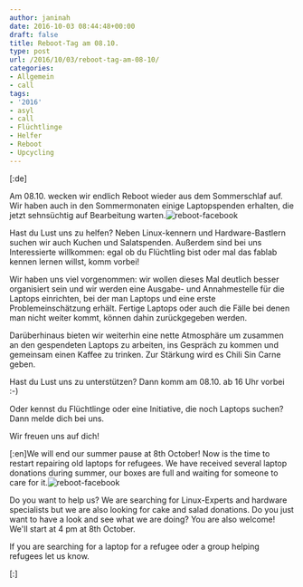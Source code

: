 ```yaml
---
author: janinah
date: 2016-10-03 08:44:48+00:00
draft: false
title: Reboot-Tag am 08.10.
type: post
url: /2016/10/03/reboot-tag-am-08-10/
categories:
- Allgemein
- call
tags:
- '2016'
- asyl
- call
- Flüchtlinge
- Helfer
- Reboot
- Upcycling
---
```


[:de]

Am 08.10. wecken wir endlich Reboot wieder aus dem Sommerschlaf auf. Wir haben auch in den Sommermonaten einige Laptopspenden erhalten, die jetzt sehnsüchtig auf Bearbeitung warten.![reboot-facebook](https://www.fablab-neckar-alb.org/wp-content/uploads/2016/06/reboot-facebook-1024x384.jpg)








Hast du Lust uns zu helfen? Neben Linux-kennern und Hardware-Bastlern suchen wir auch Kuchen und Salatspenden. Außerdem sind bei uns Interessierte willkommen: egal ob du Flüchtling bist oder mal das fablab kennen lernen willst, komm vorbei!







Wir haben uns viel vorgenommen: wir wollen dieses Mal deutlich besser organisiert sein und wir werden eine Ausgabe- und Annahmestelle für die Laptops einrichten, bei der man Laptops und eine erste Problemeinschätzung erhält. Fertige Laptops oder auch die Fälle bei denen man nicht weiter kommt, können dahin zurückgegeben werden.







Darüberhinaus bieten wir weiterhin eine nette Atmosphäre um zusammen an den gespendeten Laptops zu arbeiten, ins Gespräch zu kommen und gemeinsam einen Kaffee zu trinken. Zur Stärkung wird es Chili Sin Carne geben.







Hast du Lust uns zu unterstützen? Dann komm am 08.10. ab 16 Uhr vorbei :-)




Oder kennst du Flüchtlinge oder eine Initiative, die noch Laptops suchen? Dann melde dich bei uns.







Wir freuen uns auf dich!

[:en]We will end our summer pause at 8th October! Now is the time to restart repairing old laptops for refugees. We have received several laptop donations during summer, our boxes are full and waiting for someone to care for it.![reboot-facebook](https://www.fablab-neckar-alb.org/wp-content/uploads/2016/06/reboot-facebook-1024x384.jpg)


Do you want to help us? We are searching for Linux-Experts and hardware specialists but we are also looking for cake and salad donations. Do you just want to have a look and see what we are doing? You are also welcome! We'll start at 4 pm at 8th October.


If you are searching for a laptop for a refugee oder a group helping refugees let us know.

[:]
